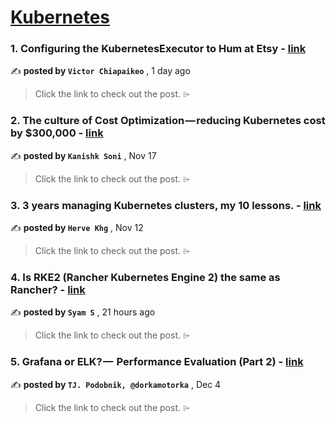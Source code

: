 
<h1><a href=https://medium.com/tag/kubernetes/recommended target="_blank" rel="noopener noreferrer">Kubernetes</a></h1>
<h3>1. Configuring the KubernetesExecutor to Hum at Etsy - <a href=https://medium.com/apache-airflow/configuring-the-kubernetesexecutor-to-hum-at-etsy-94c2924e9526?source=tag_recommended_feed---------0-84----------kubernetes----------911fdcc4_50b0_4740_b721_cc0e13495197------- target="_blank" rel="noopener noreferrer">link</a></h3>

✍️ **posted by `Victor Chiapaikeo`** <date> , 1 day ago</date>

<blockquote>Click the link to check out the post. ⌲</blockquote>

<h3>2. The culture of Cost Optimization — reducing Kubernetes cost by $300,000 - <a href=https://medium.com/razorpay-engineering/the-culture-of-cost-optimization-reducing-kubernetes-cost-by-300-000-32611cdd19d9?source=tag_recommended_feed---------1-107----------kubernetes----------911fdcc4_50b0_4740_b721_cc0e13495197------- target="_blank" rel="noopener noreferrer">link</a></h3>

✍️ **posted by `Kanishk Soni`** <date> , Nov 17</date>

<blockquote>Click the link to check out the post. ⌲</blockquote>

<h3>3. 3 years managing Kubernetes clusters, my 10 lessons. - <a href=https://medium.com/@hervekhg/3-years-managing-kubernetes-clusters-my-10-lessons-b565a5509f0e?source=tag_recommended_feed---------2-85----------kubernetes----------911fdcc4_50b0_4740_b721_cc0e13495197------- target="_blank" rel="noopener noreferrer">link</a></h3>

✍️ **posted by `Herve Khg`** <date> , Nov 12</date>

<blockquote>Click the link to check out the post. ⌲</blockquote>

<h3>4. Is RKE2 (Rancher Kubernetes Engine 2) the same as Rancher? - <a href=https://medium.com/@syamponadu/is-rke2-rancher-kubernetes-engine-2-the-same-as-rancher-bb3577064d38?source=tag_recommended_feed---------3-84----------kubernetes----------911fdcc4_50b0_4740_b721_cc0e13495197------- target="_blank" rel="noopener noreferrer">link</a></h3>

✍️ **posted by `Syam S`** <date> , 21 hours ago</date>

<blockquote>Click the link to check out the post. ⌲</blockquote>

<h3>5. Grafana or ELK? —  Performance Evaluation (Part 2) - <a href=https://medium.com/gitconnected/grafana-or-elk-performance-evaluation-part-2-65c8ace147ae?source=tag_recommended_feed---------4-107----------kubernetes----------911fdcc4_50b0_4740_b721_cc0e13495197------- target="_blank" rel="noopener noreferrer">link</a></h3>

✍️ **posted by `TJ. Podobnik, @dorkamotorka`** <date> , Dec 4</date>

<blockquote>Click the link to check out the post. ⌲</blockquote>


